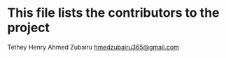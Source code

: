 # This file lists the contributors to the project

Tethey Henry 
Ahmed Zubairu <hmedzubairu365@gmail.com>
